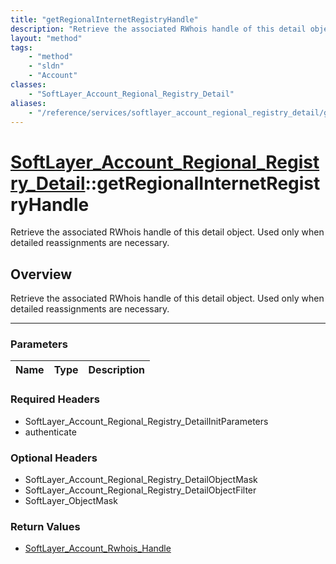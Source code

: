 ```yaml
---
title: "getRegionalInternetRegistryHandle"
description: "Retrieve the associated RWhois handle of this detail object. Used only when detailed reassignments are necessary."
layout: "method"
tags:
    - "method"
    - "sldn"
    - "Account"
classes:
    - "SoftLayer_Account_Regional_Registry_Detail"
aliases:
    - "/reference/services/softlayer_account_regional_registry_detail/getRegionalInternetRegistryHandle"
---
```

# [SoftLayer_Account_Regional_Registry_Detail](/reference/services/SoftLayer_Account_Regional_Registry_Detail)::getRegionalInternetRegistryHandle


Retrieve the associated RWhois handle of this detail object. Used only when detailed reassignments are necessary.


## Overview 
Retrieve the associated RWhois handle of this detail object. Used only when detailed reassignments are necessary.

-----

### Parameters 
|Name | Type | Description |
| --- | --- | --- |


### Required Headers
* SoftLayer_Account_Regional_Registry_DetailInitParameters
* authenticate


### Optional Headers
* SoftLayer_Account_Regional_Registry_DetailObjectMask
* SoftLayer_Account_Regional_Registry_DetailObjectFilter
* SoftLayer_ObjectMask

### Return Values
* <a href='/reference/datatypes/SoftLayer_Account_Rwhois_Handle'>SoftLayer_Account_Rwhois_Handle </a>





